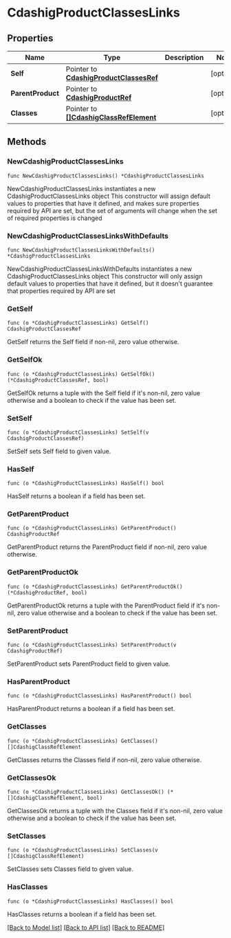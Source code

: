 # CdashigProductClassesLinks

## Properties

Name | Type | Description | Notes
------------ | ------------- | ------------- | -------------
**Self** | Pointer to [**CdashigProductClassesRef**](CdashigProductClassesRef.md) |  | [optional] 
**ParentProduct** | Pointer to [**CdashigProductRef**](CdashigProductRef.md) |  | [optional] 
**Classes** | Pointer to [**[]CdashigClassRefElement**](CdashigClassRefElement.md) |  | [optional] 

## Methods

### NewCdashigProductClassesLinks

`func NewCdashigProductClassesLinks() *CdashigProductClassesLinks`

NewCdashigProductClassesLinks instantiates a new CdashigProductClassesLinks object
This constructor will assign default values to properties that have it defined,
and makes sure properties required by API are set, but the set of arguments
will change when the set of required properties is changed

### NewCdashigProductClassesLinksWithDefaults

`func NewCdashigProductClassesLinksWithDefaults() *CdashigProductClassesLinks`

NewCdashigProductClassesLinksWithDefaults instantiates a new CdashigProductClassesLinks object
This constructor will only assign default values to properties that have it defined,
but it doesn't guarantee that properties required by API are set

### GetSelf

`func (o *CdashigProductClassesLinks) GetSelf() CdashigProductClassesRef`

GetSelf returns the Self field if non-nil, zero value otherwise.

### GetSelfOk

`func (o *CdashigProductClassesLinks) GetSelfOk() (*CdashigProductClassesRef, bool)`

GetSelfOk returns a tuple with the Self field if it's non-nil, zero value otherwise
and a boolean to check if the value has been set.

### SetSelf

`func (o *CdashigProductClassesLinks) SetSelf(v CdashigProductClassesRef)`

SetSelf sets Self field to given value.

### HasSelf

`func (o *CdashigProductClassesLinks) HasSelf() bool`

HasSelf returns a boolean if a field has been set.

### GetParentProduct

`func (o *CdashigProductClassesLinks) GetParentProduct() CdashigProductRef`

GetParentProduct returns the ParentProduct field if non-nil, zero value otherwise.

### GetParentProductOk

`func (o *CdashigProductClassesLinks) GetParentProductOk() (*CdashigProductRef, bool)`

GetParentProductOk returns a tuple with the ParentProduct field if it's non-nil, zero value otherwise
and a boolean to check if the value has been set.

### SetParentProduct

`func (o *CdashigProductClassesLinks) SetParentProduct(v CdashigProductRef)`

SetParentProduct sets ParentProduct field to given value.

### HasParentProduct

`func (o *CdashigProductClassesLinks) HasParentProduct() bool`

HasParentProduct returns a boolean if a field has been set.

### GetClasses

`func (o *CdashigProductClassesLinks) GetClasses() []CdashigClassRefElement`

GetClasses returns the Classes field if non-nil, zero value otherwise.

### GetClassesOk

`func (o *CdashigProductClassesLinks) GetClassesOk() (*[]CdashigClassRefElement, bool)`

GetClassesOk returns a tuple with the Classes field if it's non-nil, zero value otherwise
and a boolean to check if the value has been set.

### SetClasses

`func (o *CdashigProductClassesLinks) SetClasses(v []CdashigClassRefElement)`

SetClasses sets Classes field to given value.

### HasClasses

`func (o *CdashigProductClassesLinks) HasClasses() bool`

HasClasses returns a boolean if a field has been set.


[[Back to Model list]](../README.md#documentation-for-models) [[Back to API list]](../README.md#documentation-for-api-endpoints) [[Back to README]](../README.md)


